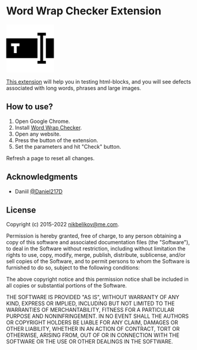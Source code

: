 # Word Wrap Checker Extension

![extension-logo](https://github.com/nikbelikov/word-wrap-checker/blob/master/chrome/icon.png)

[This extension](http://goo.gl/3xt6MV) will help you in testing html-blocks, and you will see defects associated with long words, phrases and large images.

## How to use?

1. Open Google Chrome.
2. Install [Word Wrap Checker](http://goo.gl/3xt6MV).
3. Open any website.
4. Press the button of the extension.
5. Set the parameters and hit "Check" button.

Refresh a page to reset all changes.

## Acknowledgments

- Daniil [@Daniel217D](https://github.com/Daniel217D)

## License

Copyright (c) 2015-2022 [nikbelikov@me.com](mailto:nikbelikov@me.com).

Permission is hereby granted, free of charge, to any person obtaining a copy
of this software and associated documentation files (the "Software"), to deal
in the Software without restriction, including without limitation the rights
to use, copy, modify, merge, publish, distribute, sublicense, and/or sell
copies of the Software, and to permit persons to whom the Software is
furnished to do so, subject to the following conditions:

The above copyright notice and this permission notice shall be included in all
copies or substantial portions of the Software.

THE SOFTWARE IS PROVIDED "AS IS", WITHOUT WARRANTY OF ANY KIND, EXPRESS OR
IMPLIED, INCLUDING BUT NOT LIMITED TO THE WARRANTIES OF MERCHANTABILITY,
FITNESS FOR A PARTICULAR PURPOSE AND NONINFRINGEMENT. IN NO EVENT SHALL THE
AUTHORS OR COPYRIGHT HOLDERS BE LIABLE FOR ANY CLAIM, DAMAGES OR OTHER
LIABILITY, WHETHER IN AN ACTION OF CONTRACT, TORT OR OTHERWISE, ARISING FROM,
OUT OF OR IN CONNECTION WITH THE SOFTWARE OR THE USE OR OTHER DEALINGS IN THE
SOFTWARE.
